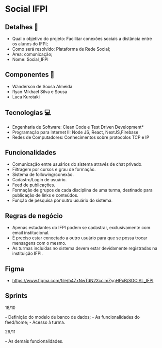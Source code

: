 # Social IFPI

## Detalhes :page_facing_up:
- Qual o objetivo do projeto: Facilitar conexões sociais a distância entre os alunos do IFPI;
- Como será resolvido: Plataforma de Rede Social;
- Área: comunicação;
- Nome: Social_IFPI


## Componentes :busts_in_silhouette:
- Wanderson de Sousa Almeida
- Ryan Mikhael Silva e Sousa
- Luca Kurotaki

## Tecnologias :computer:	
- Engenharia de Software: Clean Code e Test Driven Development*
- Programação para Internet II: Node JS, React, NextJS,Firebase
- Redes de Computadores: Conhecimentos sobre protocolos TCP e IP

## Funcionalidades
- Comunicação entre usuários do sistema através de chat privado.
- Filtragem por cursos e grau de formação.
- Sistema de following/conexão.
- Cadastro/Login de usuário.
- Feed de publicações.
- Formação de grupos de cada disciplina de uma turma, destinado para publicação de links e conteúdos.
- Função de pesquisa por outro usuário do sistema.

## Regras de negócio
- Apenas estudantes do IFPI podem se cadastrar, exclusivamente com email institucional.
- É preciso estar conectado a outro usuário para que se possa trocar mensagens com o mesmo.
- As turmas incluídas no sistema devem estar devidamente registradas na instituição IFPI.

## Figma
- https://www.figma.com/file/h4ZxNwTdN2XccimZygHPxB/SOCIAL_IFPI

## Sprints
<p>18/10</p>
- Definição do modelo de banco de dados;
- As funcionalidades do feed/home;
- Acesso à turma.

<p>29/11</p>
- As demais funcionalidades.
